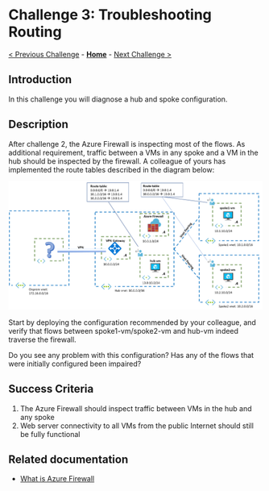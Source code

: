 # Challenge 3: Troubleshooting Routing

[< Previous Challenge](./02-AzFW.md) - **[Home](../README.md)** - [Next Challenge >](./04-AppGW.md)

## Introduction

In this challenge you will diagnose a hub and spoke configuration.

## Description

After challenge 2, the Azure Firewall is inspecting most of the flows. As additional requirement, traffic between a VMs in any spoke and a VM in the hub should be inspected by the firewall. A colleague of yours has implemented the route tables described in the diagram below:

![hubnspoke asymmetric](media/asymmetric.png)

Start by deploying the configuration recommended by your colleague, and verify that flows between spoke1-vm/spoke2-vm and hub-vm indeed traverse the firewall.

Do you see any problem with this configuration? Has any of the flows that were initially configured been impaired?

## Success Criteria

1. The Azure Firewall should inspect traffic between VMs in the hub and any spoke
1. Web server connectivity to all VMs from the public Internet should still be fully functional

## Related documentation

* [What is Azure Firewall](https://docs.microsoft.com/azure/firewall/overview)
